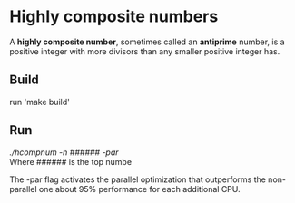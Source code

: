 # Highly composite numbers
A **highly composite number**, sometimes called an **antiprime** number, is a positive integer with more divisors than any smaller positive integer has.

## Build
run 'make build'

## Run
*./hcompnum -n ###### -par*  
Where ###### is the top numbe

The -par flag activates the parallel optimization that outperforms the non-parallel one about 95% performance for each additional CPU.




